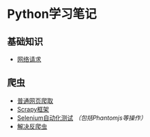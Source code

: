 # Python学习笔记
## 基础知识
- [网络请求](/Language/Python/Use/Net.md)
## 爬虫
- [普通网页爬取](/Language/Python/Spider/Normal.md)
- [Scrapy框架](/Language/Python/Spider/Scrapy.md)
- [Selenium自动化测试](/Language/Python/Spider/Selenium.md) *（包括Phantomjs等操作）*
- [解决反爬虫](/Language/Python/Spider/AntiSpider.md)